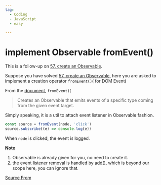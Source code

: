 ```yaml
---
tag:
  - Coding
  - JavaScript
  - easy

---
```

  
# implement Observable fromEvent()

This is a follow-up on [57\. create an Observable](https://bigfrontend.dev/problem/create-an-Observable).

Suppose you have solved [57\. create an Observable](https://bigfrontend.dev/problem/create-an-Observable), here you are asked to implement a creation operator `fromEvent()`( for DOM Event)

From the [document](https://rxjs-dev.firebaseapp.com/api/index/function/fromEvent), `fromEvent()`

> Creates an Observable that emits events of a specific type coming from the given event target.

Simply speaking, it is a util to attach event listener in Observable fashion.

```js
const source = fromEvent(node, 'click')
source.subscribe((e) => console.log(e))
```

When `node` is clicked, the event is logged.

**Note**

1.  Observable is already given for you, no need to create it.
2.  the event listener removal is handled by [add()](https://rxjs-dev.firebaseapp.com/api/index/class/Subscription#add), which is beyond our scope here, you can ignore that.


[Source From](https://bigfrontend.dev/problem/implement-Observable-fromEvent)

  